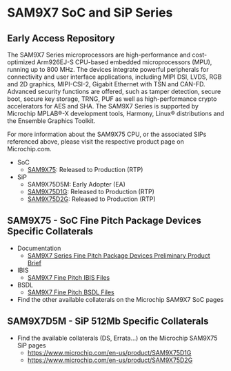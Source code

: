 # SAM9X7 SoC and SiP Series
## Early Access Repository
The SAM9X7 Series microprocessors are high-performance and cost-optimized Arm926EJ-S CPU-based embedded microprocessors (MPU), running up to 800 MHz. The devices integrate powerful peripherals for connectivity and user interface applications, including MIPI DSI, LVDS, RGB and 2D graphics, MIPI-CSI-2, Gigabit Ethernet with TSN and CAN-FD. Advanced security functions are offered, such as tamper detection, secure boot, secure key storage, TRNG, PUF as well as high-performance crypto accelerators for AES and SHA. The SAM9X7 Series is supported by Microchip MPLAB®-X development tools, Harmony, Linux® distributions and the Ensemble Graphics Toolkit.

For more information about the SAM9X75 CPU, or the associated SIPs referenced above, please visit the respective product page on Microchip.com.
* SoC
  * [SAM9X75](https://www.microchip.com/en-us/product/SAM9X75): Released to Production (RTP)
* SiP
  * SAM9X75D5M: Early Adopter (EA)
  * [SAM9X75D1G](https://www.microchip.com/en-us/product/SAM9X75D1G): Released to Production (RTP)
  * [SAM9X75D2G](https://www.microchip.com/en-us/product/SAM9X75D2G): Released to Production (RTP)
 
## SAM9X75 - SoC Fine Pitch Package Devices Specific Collaterals
* Documentation
  * [SAM9X7 Series Fine Pitch Package Devices Preliminary Product Brief](Fine%20Pitch/)
* IBIS
  * [SAM9X7 Fine Pitch IBIS Files](Fine%20Pitch/)
* BSDL
  * [SAM9X7 Fine Pitch BSDL Files](Fine%20Pitch/)
* Find the other available collaterals on the Microchip SAM9X7 SoC pages

## SAM9X7D5M - SiP 512Mb Specific Collaterals
* Find the available collaterals (DS, Errata...) on the Microchip SAM9X75 SiP pages
  * https://www.microchip.com/en-us/product/SAM9X75D1G
  * https://www.microchip.com/en-us/product/SAM9X75D2G
